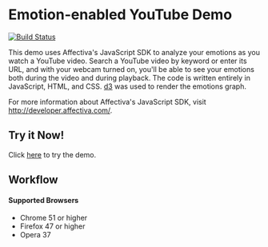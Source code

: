 # Emotion-enabled YouTube Demo

[![Build Status](https://travis-ci.org/AngelAlvie/youtube-demo.svg?branch=gh-pages)](https://travis-ci.org/AngelAlvie/youtube-demo)

This demo uses Affectiva's JavaScript SDK to analyze your emotions as you watch a YouTube video. Search a YouTube video by keyword or enter its URL, and with your webcam turned on, you'll be able to see your emotions both during the video and during playback. The code is written entirely in JavaScript, HTML, and CSS. [d3](https://d3js.org/) was used to render the emotions graph.

For more information about Affectiva's JavaScript SDK, visit http://developer.affectiva.com/. 

## Try it Now!

Click [here](https://affectiva.github.io/youtube-demo) to try the demo.

## Workflow



#### Supported Browsers

* Chrome 51 or higher
* Firefox 47 or higher
* Opera 37
